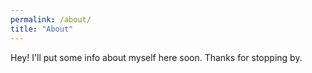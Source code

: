 ```yaml
---
permalink: /about/
title: "About"
---
```


Hey! I'll put some info about myself here soon. Thanks for stopping by.
